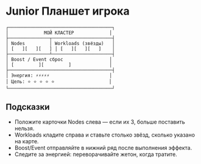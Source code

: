 # Junior Планшет игрока

```
┌──────────────────────────────────────┐
│             МОЙ КЛАСТЕР             │
├───────────────┬──────────────────────┤
│ Nodes         │ Workloads (звёзды)   │
│ [   ][   ][   ] │ [   ][   ][   ]    │
├───────────────┴──────────────────────┤
│ Boost / Event сброс                 │
│ [         ][         ]              │
├──────────────────────────────────────┤
│ Энергия: ⚡⚡⚡⚡⚡                      │
│ Цель: ⭐ ⭐ ⭐ ⭐ ⭐                    │
└──────────────────────────────────────┘
```

## Подсказки
- Положите карточки Nodes слева — если их 3, больше поставить нельзя.
- Workloads кладите справа и ставьте столько звёзд, сколько указано на карте.
- Boost/Event отправляйте в нижний ряд после выполнения эффекта.
- Следите за энергией: переворачивайте жетон, когда тратите.
